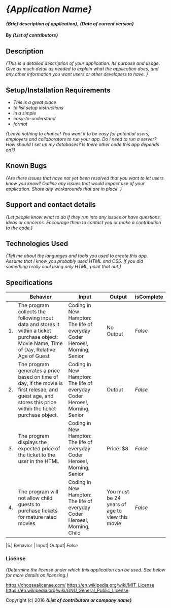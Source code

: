 # _{Application Name}_

#### _{Brief description of application}, {Date of current version}_

#### By _**{List of contributors}**_

## Description

_{This is a detailed description of your application. Its purpose and usage.  Give as much detail as needed to explain what the application does, and any other information you want users or other developers to have. }_

## Setup/Installation Requirements

* _This is a great place_
* _to list setup instructions_
* _in a simple_
* _easy-to-understand_
* _format_

_{Leave nothing to chance! You want it to be easy for potential users, employers and collaborators to run your app. Do I need to run a server? How should I set up my databases? Is there other code this app depends on?}_

## Known Bugs

_{Are there issues that have not yet been resolved that you want to let users know you know?  Outline any issues that would impact use of your application.  Share any workarounds that are in place. }_

## Support and contact details

_{Let people know what to do if they run into any issues or have questions, ideas or concerns.  Encourage them to contact you or make a contribution to the code.}_

## Technologies Used

_{Tell me about the languages and tools you used to create this app. Assume that I know you probably used HTML and CSS. If you did something really cool using only HTML, point that out.}_

## Specifications

| |Behavior|Input|Output|isComplete
|----|----|----|----|----|
|1.| The program collects the following input data and stores it within a ticket purchase object: Movie Name, Time of Day, Relative Age of Guest| Coding in New Hampton: The life of everyday Coder Heroes!, Morning, Senior | No Output| _False_
|2.| The program generates a price based on time of day, if the movie is first relesae, and guest age, and stores this price within the ticket purchase object.| Coding in New Hampton: The life of everyday Coder Heroes!, Morning, Senior| Output| _False_
|3.| The program displays the expected price of the ticket to the user in the HTML| Coding in New Hampton: The life of everyday Coder Heroes!, Morning, Senior| Price: $8| _False_
|4.| The program will not allow child guests to purchase tickets for mature rated movies| Coding in New Hampton: The life of everyday Coder Heroes!, Morning, Child| You must be 24 years of age to view this movie| _False_

|5.| Behavior | Input| Output| _False_


### License

*{Determine the license under which this application can be used.  See below for more details on licensing.}*

https://choosealicense.com/
https://en.wikipedia.org/wiki/MIT_License
https://en.wikipedia.org/wiki/GNU_General_Public_License

Copyright (c) 2016 **_{List of contributors or company name}_**